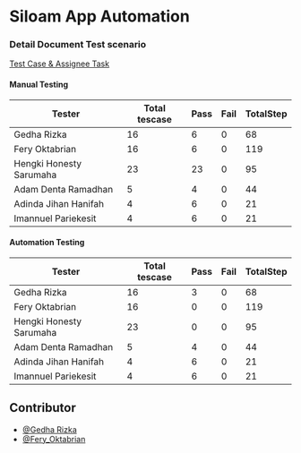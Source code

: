 # Siloam App Automation

### Detail Document Test scenario
[Test Case & Assignee Task](https://docs.google.com/spreadsheets/d/1NxJnz_9NRx95DFzTo8qcPgM9ndlcCzHYH3pRE1HMmSE/edit?usp=sharing)

####  Manual Testing
| Tester |Total tescase  |Pass|Fail|TotalStep|
|--|--|--|--|--|
| Gedha Rizka | 16 |6|0|68|
| Fery Oktabrian | 16 |6|0|119|
| Hengki Honesty Sarumaha | 23 |23|0|95|
| Adam Denta Ramadhan | 5 |4|0|44|
| Adinda Jihan Hanifah | 4 |6|0|21|
| Imannuel Pariekesit | 4 |6|0|21|

####  Automation Testing
| Tester |Total tescase  |Pass|Fail|TotalStep|
|--|--|--|--|--|
| Gedha Rizka | 16 |3|0|68|
| Fery Oktabrian | 16 |0|0|119|
| Hengki Honesty Sarumaha | 23 |0|0|95|
| Adam Denta Ramadhan | 5 |4|0|44|
| Adinda Jihan Hanifah | 4 |6|0|21|
| Imannuel Pariekesit | 4 |6|0|21|

## Contributor

- [@Gedha Rizka](https://www.github.com/gedharizka)
- [@Fery_Oktabrian](https://www.github.com/feryokta16)

